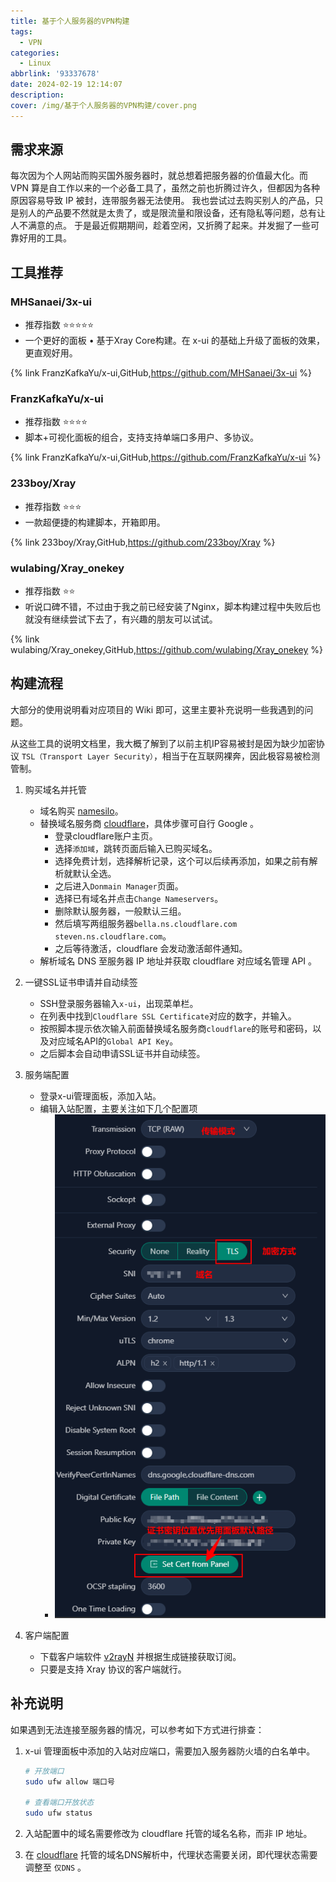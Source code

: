 ```yaml
---
title: 基于个人服务器的VPN构建
tags:
  - VPN
categories:
  - Linux
abbrlink: '93337678'
date: 2024-02-19 12:14:07
description:
cover: /img/基于个人服务器的VPN构建/cover.png
---
```


## 需求来源

   每次因为个人网站而购买国外服务器时，就总想着把服务器的价值最大化。而 VPN 算是自工作以来的一个必备工具了，虽然之前也折腾过许久，但都因为各种原因容易导致 IP 被封，连带服务器无法使用。
   我也尝试过去购买别人的产品，只是别人的产品要不然就是太贵了，或是限流量和限设备，还有隐私等问题，总有让人不满意的点。
   于是最近假期期间，趁着空闲，又折腾了起来。并发掘了一些可靠好用的工具。

## 工具推荐

### MHSanaei/3x-ui
- 推荐指数 ⭐⭐⭐⭐⭐
- 一个更好的面板 • 基于Xray Core构建。在 x-ui 的基础上升级了面板的效果，更直观好用。

{% link FranzKafkaYu/x-ui,GitHub,https://github.com/MHSanaei/3x-ui %}

### FranzKafkaYu/x-ui
- 推荐指数 ⭐⭐⭐⭐
- 脚本+可视化面板的组合，支持支持单端口多用户、多协议。

{% link FranzKafkaYu/x-ui,GitHub,https://github.com/FranzKafkaYu/x-ui %}


### 233boy/Xray
- 推荐指数 ⭐⭐⭐
- 一款超便捷的构建脚本，开箱即用。

{% link 233boy/Xray,GitHub,https://github.com/233boy/Xray %}


### wulabing/Xray_onekey
- 推荐指数 ⭐⭐
- 听说口碑不错，不过由于我之前已经安装了Nginx，脚本构建过程中失败后也就没有继续尝试下去了，有兴趣的朋友可以试试。

{% link wulabing/Xray_onekey,GitHub,https://github.com/wulabing/Xray_onekey %}


## 构建流程

大部分的使用说明看对应项目的 Wiki 即可，这里主要补充说明一些我遇到的问题。

从这些工具的说明文档里，我大概了解到了以前主机IP容易被封是因为缺少加密协议 `TSL（Transport Layer Security）`，相当于在互联网裸奔，因此极容易被检测管制。

1. 购买域名并托管
    - 域名购买 [namesilo](https://www.namesilo.com/)。
    - 替换域名服务商 [cloudflare](https://dash.cloudflare.com/)，具体步骤可自行 Google 。
        - 登录cloudflare账户主页。
        - 选择`添加域`，跳转页面后输入已购买域名。
        - 选择免费计划，选择解析记录，这个可以后续再添加，如果之前有解析就默认全选。
        - 之后进入`Donmain Manager`页面。
        - 选择已有域名并点击`Change Nameservers`。
        - 删除默认服务器，一般默认三组。
        - 然后填写两组服务器`bella.ns.cloudflare.com` `steven.ns.cloudflare.com`。
        - 之后等待激活，cloudflare 会发动激活邮件通知。
    - 解析域名 DNS 至服务器 IP 地址并获取 cloudflare 对应域名管理 API 。

2. 一键SSL证书申请并自动续签
    - SSH登录服务器输入`x-ui`，出现菜单栏。
    - 在列表中找到`Cloudflare SSL Certificate`对应的数字，并输入。
    - 按照脚本提示依次输入前面替换域名服务商`cloudflare`的账号和密码，以及对应域名API的`Global API Key`。
    - 之后脚本会自动申请SSL证书并自动续签。

3. 服务端配置
    - 登录x-ui管理面板，添加入站。
    - 编辑入站配置，主要关注如下几个配置项
        - ![alt text](../img/基于个人服务器的VPN构建/setting.png)

4. 客户端配置
    - 下载客户端软件 [v2rayN](https://github.com/2dust/v2rayN) 并根据生成链接获取订阅。
    - 只要是支持 Xray 协议的客户端就行。


## 补充说明

如果遇到无法连接至服务器的情况，可以参考如下方式进行排查：
1. x-ui 管理面板中添加的入站对应端口，需要加入服务器防火墙的白名单中。

    ```bash
    # 开放端口
    sudo ufw allow 端口号

    # 查看端口开放状态
    sudo ufw status
    ```
2. 入站配置中的域名需要修改为 cloudflare 托管的域名名称，而非 IP 地址。
3. 在 [cloudflare](https://dash.cloudflare.com/) 托管的域名DNS解析中，代理状态需要关闭，即代理状态需要调整至 `仅DNS` 。